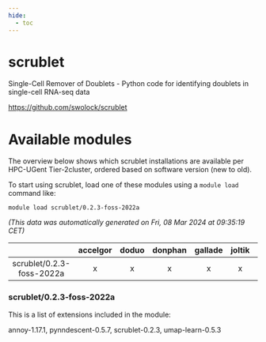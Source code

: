 ```yaml
---
hide:
  - toc
---
```


scrublet
========


Single-Cell Remover of Doublets - Python code for identifying doublets in single-cell RNA-seq data

https://github.com/swolock/scrublet
# Available modules


The overview below shows which scrublet installations are available per HPC-UGent Tier-2cluster, ordered based on software version (new to old).

To start using scrublet, load one of these modules using a `module load` command like:

```shell
module load scrublet/0.2.3-foss-2022a
```

*(This data was automatically generated on Fri, 08 Mar 2024 at 09:35:19 CET)*  

| |accelgor|doduo|donphan|gallade|joltik|skitty|
| :---: | :---: | :---: | :---: | :---: | :---: | :---: |
|scrublet/0.2.3-foss-2022a|x|x|x|x|x|x|


### scrublet/0.2.3-foss-2022a

This is a list of extensions included in the module:

annoy-1.17.1, pynndescent-0.5.7, scrublet-0.2.3, umap-learn-0.5.3